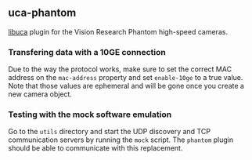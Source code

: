 ## uca-phantom

[libuca](https://github.com/ufo-kit/libuca) plugin for the Vision Research
Phantom high-speed cameras.

### Transfering data with a 10GE connection

Due to the way the protocol works, make sure to set the correct MAC address on
the `mac-address` property and set `enable-10ge` to a true value. Note that
those values are ephemeral and will be gone once you create a new camera object.

### Testing with the mock software emulation

Go to the `utils` directory and start the UDP discovery and TCP communication
servers by running the `mock` script. The `phantom` plugin should be able to
communicate with this replacement.
